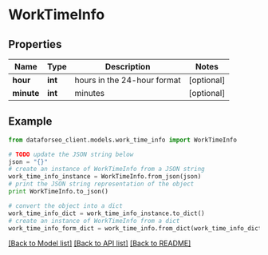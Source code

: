 # WorkTimeInfo


## Properties

Name | Type | Description | Notes
------------ | ------------- | ------------- | -------------
**hour** | **int** | hours in the 24-hour format | [optional] 
**minute** | **int** | minutes | [optional] 

## Example

```python
from dataforseo_client.models.work_time_info import WorkTimeInfo

# TODO update the JSON string below
json = "{}"
# create an instance of WorkTimeInfo from a JSON string
work_time_info_instance = WorkTimeInfo.from_json(json)
# print the JSON string representation of the object
print WorkTimeInfo.to_json()

# convert the object into a dict
work_time_info_dict = work_time_info_instance.to_dict()
# create an instance of WorkTimeInfo from a dict
work_time_info_form_dict = work_time_info.from_dict(work_time_info_dict)
```
[[Back to Model list]](../README.md#documentation-for-models) [[Back to API list]](../README.md#documentation-for-api-endpoints) [[Back to README]](../README.md)



